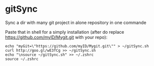gitSync
=======

Sync a dir with many git project in alone repository in one commande

Paste that in shell for a simply installation (after do replace https://github.com/myID/Mygit.git with your repo):

```
echo "myGit=\"https://github.com/myID/Mygit.git\"" > ~/gitSync.sh
curl http://goo.gl/wE3fCg >> ~/gitSync.sh
echo "\nsource ~/gitSync.sh" >> ~/.zshrc
source ~/.zshrc
```
